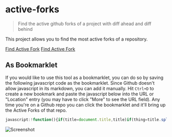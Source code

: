 # active-forks

> Find the active github forks of a project with diff ahead and diff behind

This project allows you to find the most active forks of a repository.

[Find Active Fork]([https://louygan.github.io/active-forks-issenn/index.html)
[Find Active Fork](https://techgaun.github.io/active-forks/index.html)

## As Bookmarklet

If you would like to use this tool as a bookmarklet,
you can do so by saving the following javascript code as the bookmarklet.
Since Github doesn't allow javascript in its markdown, you can add it manually.
Hit `Ctrl+D` to create a new bookmark and paste the javascript below into the URL
or "Location" entry (you may have to click "More" to see the URL field).
Any time you're on a Github repo you can click the bookmarklet
and it'll bring up the Active Forks of that repo.

```javascript
javascript:!function(){if(title=document.title,title)if(thing=title.split(/(GitHub\s-\s)*([^:]*)/)[2],thing){var t="https://louygan.github.io/active-forks-issenn/index.html#"+thing;window.open(t)}else window.alert("Not%20a%20valid%20GitHub%20page")}();
```

![Screenshot](screenshot.png "Active Forks in Action")
